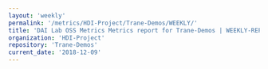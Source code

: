 ```yaml
---
layout: 'weekly'
permalink: '/metrics/HDI-Project/Trane-Demos/WEEKLY/'
title: 'DAI Lab OSS Metrics Metrics report for Trane-Demos | WEEKLY-REPORT-2018-12-09'
organization: 'HDI-Project'
repository: 'Trane-Demos'
current_date: '2018-12-09'
---
```

